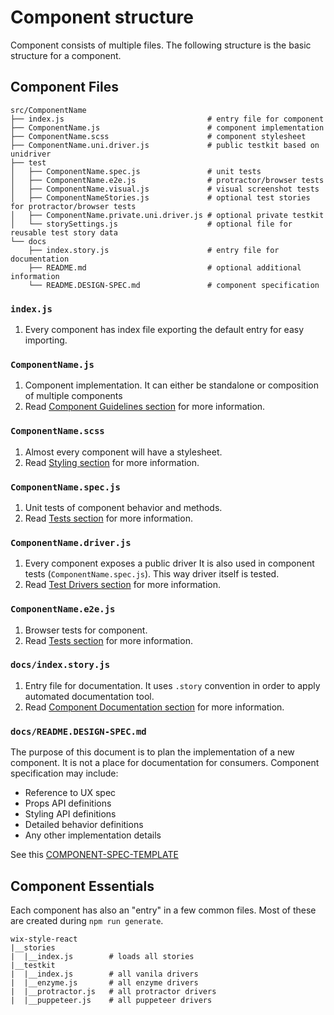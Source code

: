 # Component structure

Component consists of multiple files. The following structure is the basic structure for a component.

## Component Files

```
src/ComponentName
├── index.js                                # entry file for component
├── ComponentName.js                        # component implementation
├── ComponentName.scss                      # component stylesheet
├── ComponentName.uni.driver.js             # public testkit based on unidriver
├── test
│   ├── ComponentName.spec.js               # unit tests
│   ├── ComponentName.e2e.js                # protractor/browser tests
│   ├── ComponentName.visual.js             # visual screenshot tests
│   ├── ComponentNameStories.js             # optional test stories for protractor/browser tests
│   ├── ComponentName.private.uni.driver.js # optional private testkit
│   └── storySettings.js                    # optional file for reusable test story data
└── docs
    ├── index.story.js                      # entry file for documentation
    ├── README.md                           # optional additional information
    └── README.DESIGN-SPEC.md               # component specification
```

### `index.js`

1. Every component has index file exporting the default entry for easy importing.

### `ComponentName.js`

1. Component implementation. It can either be standalone or composition of multiple components
1. Read [Component Guidelines section](./COMPONENT_GUIDELINES.md) for more information.

### `ComponentName.scss`

1. Almost every component will have a stylesheet.
1. Read [Styling section](./STYLING.md) for more information.

### `ComponentName.spec.js`

1. Unit tests of component behavior and methods.
1. Read [Tests section](./TESTING.md) for more information.

### `ComponentName.driver.js`

1. Every component exposes a public driver It is also used in component tests (`ComponentName.spec.js`). This way driver itself is tested.
1. Read [Test Drivers section](./TEST_DRIVERS_GUIDELINES.md) for more information.

### `ComponentName.e2e.js`

1. Browser tests for component.
1. Read [Tests section](./TESTING.md) for more information.

### `docs/index.story.js`

1. Entry file for documentation. It uses `.story` convention in order to apply automated documentation tool.
1. Read [Component Documentation section](./DOCUMENTING_COMPONENTS.md) for more information.

### `docs/README.DESIGN-SPEC.md`

The purpose of this document is to plan the implementation of a new component.
It is not a place for documentation for consumers.
Component specification may include:

- Reference to UX spec
- Props API definitions
- Styling API definitions
- Detailed behavior definitions
- Any other implementation details

See this [COMPONENT-SPEC-TEMPLATE](./COMPONENT-SPEC-EXAMPLE.md)

## Component Essentials

Each component has also an "entry" in a few common files. Most of these are created during `npm run generate`.

```
wix-style-react
|__stories
|  |__index.js        # loads all stories
|__testkit
|  |__index.js        # all vanila drivers
|  |__enzyme.js       # all enzyme drivers
|  |__protractor.js   # all protractor drivers
|  |__puppeteer.js    # all puppeteer drivers
```
